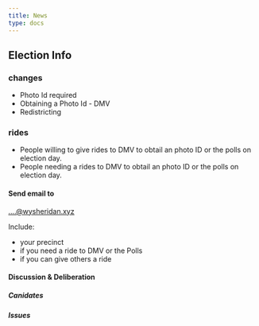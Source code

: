 ```yaml
---
title: News
type: docs
---
```



## Election Info

### changes
- Photo Id required
- Obtaining a Photo Id - DMV
- Redistricting

### rides
- People willing to give rides to DMV to obtail an photo ID or the polls on election day.
- People needing a rides to DMV to obtail an photo ID or the polls on election day.

#### Send email to
....@wysheridan.xyz

Include: 
- your precinct
- if you need a ride to DMV or the Polls
- if you can give others a ride

#### Discussion & Deliberation

##### Canidates
##### Issues

